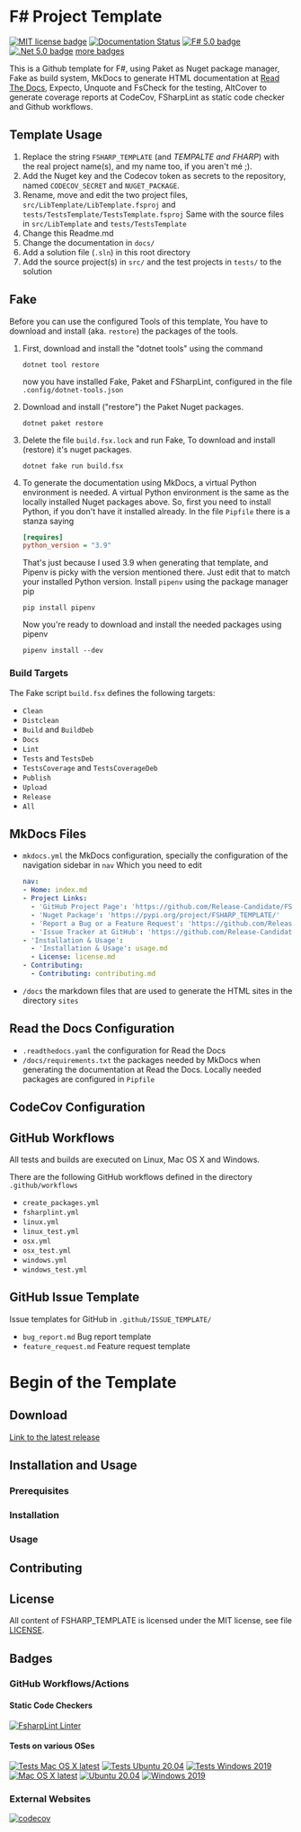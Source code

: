 # F# Project Template

[![MIT license badge](https://img.shields.io/github/license/Release-Candidate/FSHARP_TEMPLATE)](https://github.com/Release-Candidate/FSHARP_TEMPLATE/blob/main/LICENSE)
[![Documentation Status](https://readthedocs.org/projects/fsharp-template/badge/?version=latest)](https://fsharp-template.readthedocs.io/en/latest/?badge=latest)
[![F# 5.0 badge](https://img.shields.io/badge/F%23-5.0-brightgreen?style=flat)](https://fsharp.org/)
[![.Net 5.0 badge](https://img.shields.io/badge/.Net-5.0-brightgreen?style=flat)](https://dotnet.microsoft.com/download)
[more badges](#badges)

This is a Github template for F#, using Paket as
Nuget package manager, Fake as build system, MkDocs
to generate HTML documentation at [Read The Docs](https://readthedocs.org/), 
Expecto, Unquote and FsCheck for the testing, AltCover to generate
coverage reports at CodeCov, FSharpLint as statíc code checker and Github workflows. 

## Template Usage

1. Replace the string `FSHARP_TEMPLATE` (and *_TEMPALTE and FHARP_*) 
with the real project name(s), and my name too, if
you aren't mé ;). 
2. Add the Nuget key and the Codecov token as secrets
to the repository, named `CODECOV_SECRET` and `NUGET_PACKAGE`. 
3. Rename, move and edit the two project files, 
`src/LibTemplate/LibTemplate.fsproj` and `tests/TestsTemplate/TestsTemplate.fsproj`
Same with the source files in `src/LibTemplate`
and `tests/TestsTemplate`
4. Change this Readme.md
5. Change the documentation in `docs/`
6. Add a solution file (`.sln`) in this root directory
7. Add the source project(s) in `src/` and the test
projects in `tests/` to the solution

## Fake

Before you can use the configured Tools of this template, 
You have to download and install (aka. `restore`) the packages
of the tools. 
1. First, download and install the "dotnet tools" using the command

    ```shell
    dotnet tool restore
    ```

    now you have installed Fake, Paket and FSharpLint, 
configured in the file `.config/dotnet-tools.json`

2. Download and install ("restore") the Paket Nuget packages. 

    ```shell
    dotnet paket restore
    ```
3. Delete the file `build.fsx.lock` and run Fake, 
To download and install (restore) it's nuget packages. 

    ```shell
    dotnet fake run build.fsx
    ```

4. To generate the documentation using MkDocs, a
virtual Python environment is needed. A virtual Python
environment is the same as the locally installed
Nuget packages above. 
So, first you need to install Python, if you don't
have it installed already. In the file `Pipfile`
there is a stanza saying

    ```ini
    [requires]
    python_version = "3.9"
    ```

    That's just because I used 3.9 when generating that
template, and Pipenv is picky with the version mentioned
there. Just edit that to match your installed
Python version. Install `pipenv` using the package
manager pip

    ```shell
    pip install pipenv
    ```
    Now you're ready to download and install the needed
packages using pipenv

    ```shell
    pipenv install --dev
    ```

### Build Targets

The Fake script `build.fsx` defines the following targets:

* `Clean`
* `Distclean`
* `Build` and `BuildDeb`
* `Docs`
* `Lint`
* `Tests` and `TestsDeb`
* `TestsCoverage` and `TestsCoverageDeb`
* `Publish`
* `Upload`
* `Release`
* `All`

## MkDocs Files

* `mkdocs.yml` the MkDocs configuration, specially
    the configuration of the navigation sidebar in `nav`
    Which you need to edit 

    ```yml
    nav:
    - Home: index.md
    - Project Links:
      - 'GitHub Project Page': 'https://github.com/Release-Candidate/FSHARP_TEMPLATE'
      - 'Nuget Package': 'https://pypi.org/project/FSHARP_TEMPLATE/'
      - 'Report a Bug or a Feature Request': 'https://github.com/Release-Candidate/FSHARP_TEMPLATE/issues/new/choose'
      - 'Issue Tracker at GitHub': 'https://github.com/Release-Candidate/FSHARP_TEMPLATE/issues'
    - 'Installation & Usage':
      - 'Installation & Usage': usage.md
      - License: license.md
    - Contributing:
      - Contributing: contributing.md
   ```

* `/docs` the markdown files that are used to generate the
   HTML sites in the directory `sites`

## Read the Docs Configuration

* `.readthedocs.yaml` the configuration for Read the Docs
* `/docs/requirements.txt` the packages needed by MkDocs 
   when generating the documentation at Read the Docs. 
   Locally needed packages are configured in `Pipfile`

## CodeCov Configuration



## GitHub Workflows

All tests and builds are executed on Linux, 
Mac OS X and Windows. 

There are the following GitHub workflows defined in
the directory `.github/workflows`

* `create_packages.yml`
* `fsharplint.yml`
* `linux.yml`
* `linux_test.yml`
* `osx.yml`
* `osx_test.yml`
* `windows.yml`
* `windows_test.yml`

## GitHub Issue Template

Issue templates for GitHub in `.github/ISSUE_TEMPLATE/`

* `bug_report.md` Bug report template 
* `feature_request.md` Feature request template

# Begin of the Template

## Download

[Link to the latest release](https://github.com/Release-Candidate/FSHARP_TEMPLATE/releases/latest)

## Installation and Usage

### Prerequisites

### Installation

### Usage

## Contributing

## License

All content of FSHARP_TEMPLATE is licensed under the MIT license, see file [LICENSE](https://github.com/Release-Candidate/FSHARP_TEMPLATE/blob/main/LICENSE).

## Badges

### GitHub Workflows/Actions

#### Static Code Checkers

[![FsharpLint Linter](https://github.com/Release-Candidate/FSharp_Template/actions/workflows/fsharplint.yml/badge.svg)](https://github.com/Release-Candidate/FSharp_Template/actions/workflows/fsharplint.yml)

#### Tests on various OSes

[![Tests Mac OS X latest](https://github.com/Release-Candidate/FSharp_Template/actions/workflows/osx_test.yml/badge.svg)](https://github.com/Release-Candidate/FSharp_Template/actions/workflows/osx_test.yml)
[![Tests Ubuntu 20.04](https://github.com/Release-Candidate/FSharp_Template/actions/workflows/linux_test.yml/badge.svg)](https://github.com/Release-Candidate/FSharp_Template/actions/workflows/linux_test.yml)
[![Tests Windows 2019](https://github.com/Release-Candidate/FSharp_Template/actions/workflows/windows_test.yml/badge.svg)](https://github.com/Release-Candidate/FSharp_Template/actions/workflows/windows_test.yml)
[![Mac OS X latest](https://github.com/Release-Candidate/FSharp_Template/actions/workflows/osx.yml/badge.svg)](https://github.com/Release-Candidate/FSharp_Template/actions/workflows/osx.yml)
[![Ubuntu 20.04](https://github.com/Release-Candidate/FSharp_Template/actions/workflows/linux.yml/badge.svg)](https://github.com/Release-Candidate/FSharp_Template/actions/workflows/linux.yml)
[![Windows 2019](https://github.com/Release-Candidate/FSharp_Template/actions/workflows/windows.yml/badge.svg)](https://github.com/Release-Candidate/FSharp_Template/actions/workflows/windows.yml)



### External Websites

[![codecov](https://codecov.io/gh/Release-Candidate/FSharp_Template/branch/main/graph/badge.svg)](https://codecov.io/gh/Release-Candidate/FSharp_Template)
